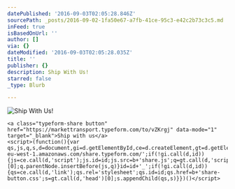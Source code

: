 ```yaml
---
datePublished: '2016-09-03T02:05:28.846Z'
sourcePath: _posts/2016-09-02-1fa50e67-a7fb-41ce-95c3-e42c2b73c3c5.md
inFeed: true
isBasedOnUrl: ''
author: []
via: {}
dateModified: '2016-09-03T02:05:28.035Z'
title: ''
publisher: {}
description: Ship With Us!
starred: false
_type: Blurb

---
```

![Ship With Us!](https://the-grid-user-content.s3-us-west-2.amazonaws.com/7cfd77b3-d886-41c5-b117-d35ec9fb84f5.jpg)

    <a class="typeform-share button" href="https://markettransport.typeform.com/to/vZKrgj" data-mode="1" target="_blank">Ship with us</a>
    <script>(function(){var qs,js,q,s,d=document,gi=d.getElementById,ce=d.createElement,gt=d.getElementsByTagName,id='typef_orm',b='https://s3-eu-west-1.amazonaws.com/share.typeform.com/';if(!gi.call(d,id)){js=ce.call(d,'script');js.id=id;js.src=b+'share.js';q=gt.call(d,'script')[0];q.parentNode.insertBefore(js,q)}id=id+'_';if(!gi.call(d,id)){qs=ce.call(d,'link');qs.rel='stylesheet';qs.id=id;qs.href=b+'share-button.css';s=gt.call(d,'head')[0];s.appendChild(qs,s)}})()</script>